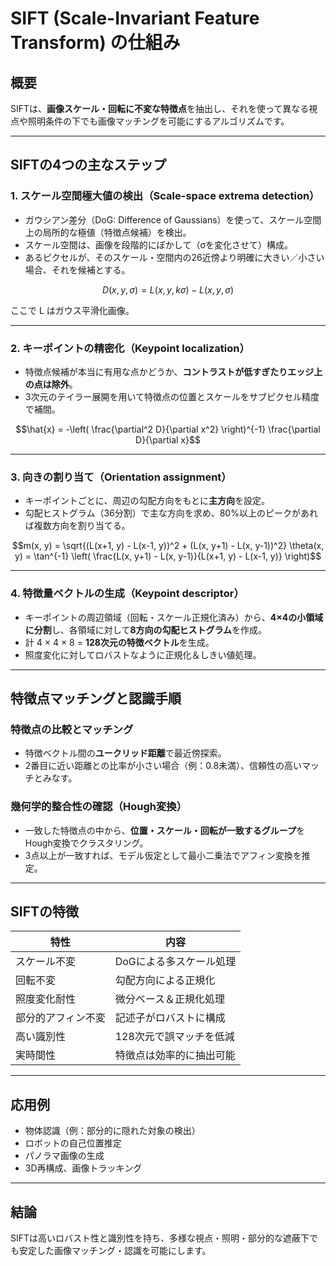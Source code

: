 
# SIFT (Scale-Invariant Feature Transform) の仕組み

## 概要
SIFTは、**画像スケール・回転に不変な特徴点**を抽出し、それを使って異なる視点や照明条件の下でも画像マッチングを可能にするアルゴリズムです。

---

## SIFTの4つの主なステップ

### 1. スケール空間極大値の検出（Scale-space extrema detection）
- ガウシアン差分（DoG: Difference of Gaussians）を使って、スケール空間上の局所的な極値（特徴点候補）を検出。
- スケール空間は、画像を段階的にぼかして（σを変化させて）構成。
- あるピクセルが、そのスケール・空間内の26近傍より明確に大きい／小さい場合、それを候補とする。

```math
D(x, y, σ) = L(x, y, kσ) - L(x, y, σ)
```
ここで L はガウス平滑化画像。

---

### 2. キーポイントの精密化（Keypoint localization）
- 特徴点候補が本当に有用な点かどうか、**コントラストが低すぎたりエッジ上の点は除外**。
- 3次元のテイラー展開を用いて特徴点の位置とスケールをサブピクセル精度で補間。

```math
\hat{x} = -\left( \frac{\partial^2 D}{\partial x^2} \right)^{-1} \frac{\partial D}{\partial x}
```

---

### 3. 向きの割り当て（Orientation assignment）
- キーポイントごとに、周辺の勾配方向をもとに**主方向**を設定。
- 勾配ヒストグラム（36分割）で主な方向を求め、80%以上のピークがあれば複数方向を割り当てる。

```math
m(x, y) = \sqrt{(L(x+1, y) - L(x-1, y))^2 + (L(x, y+1) - L(x, y-1))^2}

\theta(x, y) = \tan^{-1} \left( \frac{L(x, y+1) - L(x, y-1)}{L(x+1, y) - L(x-1, y)} \right)
```

---

### 4. 特徴量ベクトルの生成（Keypoint descriptor）
- キーポイントの周辺領域（回転・スケール正規化済み）から、**4×4の小領域に分割**し、各領域に対して**8方向の勾配ヒストグラム**を作成。
- 計 4 × 4 × 8 = **128次元の特徴ベクトル**を生成。
- 照度変化に対してロバストなように正規化＆しきい値処理。

---

## 特徴点マッチングと認識手順

### 特徴点の比較とマッチング
- 特徴ベクトル間の**ユークリッド距離**で最近傍探索。
- 2番目に近い距離との比率が小さい場合（例：0.8未満）、信頼性の高いマッチとみなす。

### 幾何学的整合性の確認（Hough変換）
- 一致した特徴点の中から、**位置・スケール・回転が一致するグループ**をHough変換でクラスタリング。
- 3点以上が一致すれば、モデル仮定として最小二乗法でアフィン変換を推定。

---

## SIFTの特徴

| 特性 | 内容 |
|------|------|
| スケール不変 | DoGによる多スケール処理 |
| 回転不変 | 勾配方向による正規化 |
| 照度変化耐性 | 微分ベース＆正規化処理 |
| 部分的アフィン不変 | 記述子がロバストに構成 |
| 高い識別性 | 128次元で誤マッチを低減 |
| 実時間性 | 特徴点は効率的に抽出可能 |

---

## 応用例
- 物体認識（例：部分的に隠れた対象の検出）
- ロボットの自己位置推定
- パノラマ画像の生成
- 3D再構成、画像トラッキング

---

## 結論
SIFTは高いロバスト性と識別性を持ち、多様な視点・照明・部分的な遮蔽下でも安定した画像マッチング・認識を可能にします。
